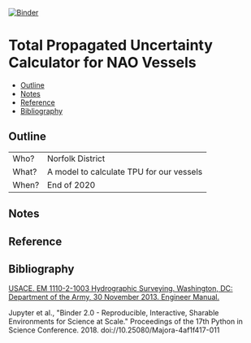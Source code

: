 [![Binder](https://mybinder.org/badge_logo.svg)](https://mybinder.org/v2/gh/MiggyL0/TPU/master)

# Total Propagated Uncertainty Calculator for NAO Vessels

- [Outline](#outline)
- [Notes](#notes)
- [Reference](#reference)
- [Bibliography](#bibliography)

## Outline

|       |                                          |
| ----- | ---------------------------------------- |
| Who?  | Norfolk District                         |
| What? | A model to calculate TPU for our vessels |
| When? | End of 2020                              |

## Notes

## Reference

## Bibliography

[USACE. EM 1110-2-1003 Hydrographic Surveying. Washington, DC: Department of the Army, 30 November 2013. Engineer Manual.](https://www.publications.usace.army.mil/Portals/76/Publications/EngineerManuals/EM_1110-2-1003.pdf?ver=2014-01-06-155809-307_)

Jupyter et al., "Binder 2.0 - Reproducible, Interactive, Sharable Environments for Science at Scale." Proceedings of the 17th Python in Science Conference. 2018. doi://10.25080/Majora-4af1f417-011